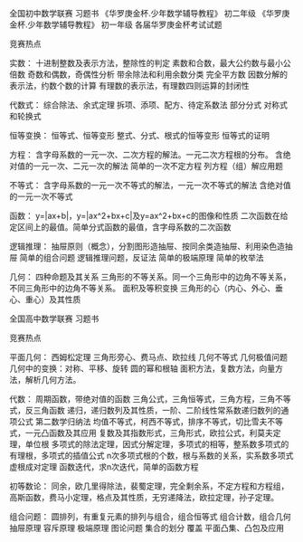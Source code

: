 全国初中数学联赛
习题书
《华罗庚金杯.少年数学辅导教程》 初二年级
《华罗庚金杯.少年数学辅导教程》 初一年级
各届华罗庚金杯考试试题

竞赛热点

实数：
十进制整数及表示方法，整除性的判定
素数和合数，最大公约数与最小公倍数
奇数和偶数，奇偶性分析
带余除法和利用余数分类
完全平方数
因数分解的表示法，约数个数的计算
有理数的表示法，有理数四则运算的封闭性

代数式：
综合除法、余式定理
拆项、添项、配方、待定系数法
部分分式
对称式和轮换式

恒等变换：
恒等式、恒等变形
整式、分式、根式的恒等变形
恒等式的证明

方程：
含字母系数的一元一次、二次方程的解法。一元二次方程根的分布。
含绝对值的一元一次、二元一次的解法
简单的一次不定方程
列方程（组）解应用题

不等式：
含字母系数的一元一次不等式的解法，一元一次不等式的解法
含绝对值的一元一次不等式

函数：
y=|ax+b|，y=|ax^2+bx+c|及y=ax^2+bx+c的图像和性质
二次函数在给定区间上的最值。简单分式函数的最值，含字母系数的二次函数

逻辑推理：
抽屉原则（概念），分割图形造抽屉、按同余类造抽屉、利用染色造抽屉
简单的组合问题
逻辑推理问题，反证法
简单的极端原理
简单的枚举法

几何：
四种命题及其关系
三角形的不等关系。同一个三角形中的边角不等关系，不同三角形中的边角不等关系。
面积及等积变换
三角形的心（内心、外心、垂心、重心）及其性质

全国高中数学联赛
习题书


竞赛热点

平面几何：
西姆松定理
三角形旁心、费马点、欧拉线
几何不等式
几何极值问题
几何中的变换：对称、平移、旋转
圆的幂和根轴
面积方法，复数方法，向量方法，解析几何方法。

代数：
周期函数，带绝对值的函数
三角公式，三角恒等式，三角方程，三角不等式，反三角函数
递归，递归数列及其性质，一阶、二阶线性常系数递归数列的通项公式
第二数学归纳法
均值不等式，柯西不等式，排序不等式，切比雪夫不等式，一元凸函数及其应用
复数及其指数形式，三角形式，欧拉公式，利莫夫定理，单位根
多项式的除法定理，因式分解定理，多项式的相等，整系数多项式的有理根，多项式的插值公式
n次多项式根的个数，根与系数的关系，实系数多项式虚根成对定理
函数迭代，求n次迭代，简单的函数方程

初等数论：
同余，欧几里得除法，裴蜀定理，完全剩余系，不定方程和方程组，高斯函数，费马小定理，格点及其性质，无穷递降法，欧拉定理，孙子定理。

组合问题：
圆排列，有重复元素的排列与组合，组合恒等式
组合计数，组合几何
抽屉原理
容斥原理
极端原理
图论问题
集合的划分
覆盖
平面凸集、凸包及应用
